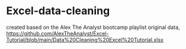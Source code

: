 # Excel-data-cleaning

created based on the Alex The Analyst bootcamp playlist
original data, https://github.com/AlexTheAnalyst/Excel-Tutorial/blob/main/Data%20Cleaning%20Excel%20Tutorial.xlsx
